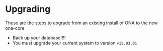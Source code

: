 Upgrading
=========

These are the steps to upgrade from an existing install of ONA to the new ona-core

* Back up your database!!!!
* You must upgrade your current system to version `v13.03.01` 
